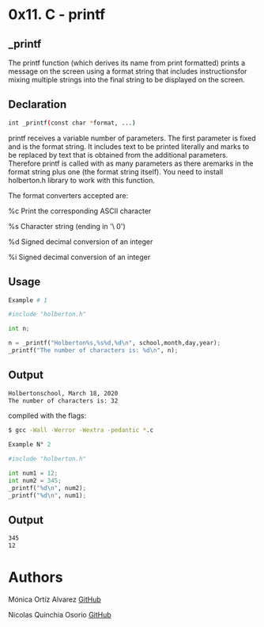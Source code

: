 # 0x11. C - printf

## _printf

The printf function (which derives its name from print formatted) prints a message on the screen using a format string that includes instructionsfor mixing multiple strings into the final string to be displayed on the screen.

## Declaration
```bash
int _printf(const char *format, ...)
```

printf receives a variable number of parameters. The first parameter is fixed and is the format string. It includes text to be printed literally and marks to be replaced by text that is obtained from the additional parameters. Therefore printf is called with as many parameters as there aremarks in the format string plus one (the format string itself).
You need to install holberton.h library to work with this function.

The format converters accepted are:

%c Print the corresponding ASCII character

%s Character string (ending in '\ 0')

%d Signed decimal conversion of an integer

%i Signed decimal conversion of an integer 

## Usage
```python
Example # 1

#include "holberton.h"

int n;

n = _printf("Holberton%s,%s%d,%d\n", school,month,day,year);
_printf("The number of characters is: %d\n", n);
```

## Output
```bash
Holbertonschool, March 18, 2020
The number of characters is: 32
```
compiled with the flags:

```bash
$ gcc -Wall -Werror -Wextra -pedantic *.c
```

```python
Example N° 2

#include "holberton.h"

int num1 = 12;
int num2 = 345;
_printf("%d\n", num2);
_printf("%d\n", num1);
```
## Output
```bash
345
12
```

# Authors

Mónica Ortíz Alvarez [GitHub](https://github.com/monicajoa)

Nicolas Quinchia Osorio [GitHub](https://github.com/nicolasquinchia)
